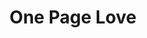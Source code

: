 ---
title: 'One Page Love'
description: 'One Page websites, curated.'
link: 'https://onepagelove.com/'
imageURL: 'https://res.cloudinary.com/dc6mrv5cb/image/upload/v1701193093/personal-resources/ideas/onepagelove.com__mdivw3.png'
---